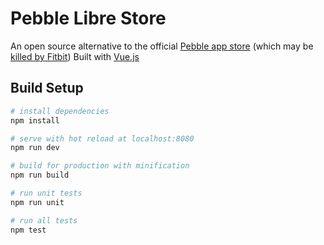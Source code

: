 # Pebble Libre Store

An open source alternative to the official [Pebble app store](https://apps.getpebble.com) (which may be [killed by Fitbit](https://blog.getpebble.com/2016/12/07/fitbit/))
Built with [Vue.js](vuejs.org)

## Build Setup

``` bash
# install dependencies
npm install

# serve with hot reload at localhost:8080
npm run dev

# build for production with minification
npm run build

# run unit tests
npm run unit

# run all tests
npm test
```
